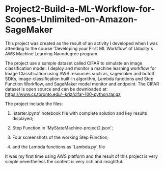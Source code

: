 # Project2-Build-a-ML-Workflow-for-Scones-Unlimited-on-Amazon-SageMaker
This project was created as the result of an activity I developed when I was attending to the course 'Developing your First ML Workflow' of Udacity's AWS Machine Learning Nanodegree program.

The project use a sample dataset called CIFAR to simulate an image classification model. I deploy and monitor a machine learning workflow for Image Classification using AWS resources such as, sagemaker and boto3 SDKs, image-classification built-in algorithm, Lambda functions and Step Function Workflow, and SageMaker model monitor and endpoint. The CIFAR dataset is open source and can be downloaded at: https://www.cs.toronto.edu/~kriz/cifar-100-python.tar.gz

The project include the files:

1) 'starter.ipynb' notebook file with complete solution and key results displayed;

2) Step Function in 'MyStateMachine-project2.json';

3) Four screenshots of the working Step Function;

4) and the Lambda functions as 'Lambda.py' file

It was my first time using AWS platform and the result of this project is very simple nevertheless the content is very rich and insightful.
